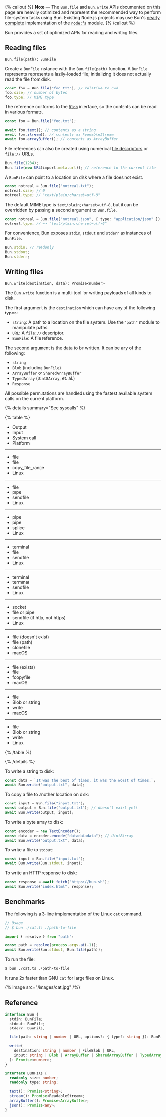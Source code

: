 {% callout %}
**Note** — The `Bun.file` and `Bun.write` APIs documented on this page are heavily optimized and represent the recommended way to perform file-system tasks using Bun. Existing Node.js projects may use Bun's [nearly complete](/docs/ecosystem/nodejs) implementation of the [`node:fs`](https://nodejs.org/api/fs.html) module.
{% /callout %}

Bun provides a set of optimized APIs for reading and writing files.

## Reading files

`Bun.file(path): BunFile`

Create a `BunFile` instance with the `Bun.file(path)` function. A `BunFile` represents represents a lazily-loaded file; initializing it does not actually read the file from disk.

```ts
const foo = Bun.file("foo.txt"); // relative to cwd
foo.size; // number of bytes
foo.type; // MIME type
```

The reference conforms to the [`Blob`](https://developer.mozilla.org/en-US/docs/Web/API/Blob) interface, so the contents can be read in various formats.

```ts
const foo = Bun.file("foo.txt");

await foo.text(); // contents as a string
await foo.stream(); // contents as ReadableStream
await foo.arrayBuffer(); // contents as ArrayBuffer
```

File references can also be created using numerical [file descriptors](https://en.wikipedia.org/wiki/File_descriptor) or `file://` URLs.

```ts
Bun.file(1234);
Bun.file(new URL(import.meta.url)); // reference to the current file
```

A `BunFile` can point to a location on disk where a file does not exist.

```ts
const notreal = Bun.file("notreal.txt");
notreal.size; // 0
notreal.type; // "text/plain;charset=utf-8"
```

The default MIME type is `text/plain;charset=utf-8`, but it can be overridden by passing a second argument to `Bun.file`.

```ts
const notreal = Bun.file("notreal.json", { type: "application/json" });
notreal.type; // => "text/plain;charset=utf-8"
```

For convenience, Bun exposes `stdin`, `stdout` and `stderr` as instances of `BunFile`.

```ts
Bun.stdin; // readonly
Bun.stdout;
Bun.stderr;
```

## Writing files

`Bun.write(destination, data): Promise<number>`

The `Bun.write` function is a multi-tool for writing payloads of all kinds to disk.

The first argument is the `destination` which can have any of the following types:

- `string`: A path to a location on the file system. Use the `"path"` module to manipulate paths.
- `URL`: A `file://` descriptor.
- `BunFile`: A file reference.

The second argument is the data to be written. It can be any of the following:

- `string`
- `Blob` (including `BunFile`)
- `ArrayBuffer` or `SharedArrayBuffer`
- `TypedArray` (`Uint8Array`, et. al.)
- `Response`

All possible permutations are handled using the fastest available system calls on the current platform.

{% details summary="See syscalls" %}

{% table %}

- Output
- Input
- System call
- Platform

---

- file
- file
- copy_file_range
- Linux

---

- file
- pipe
- sendfile
- Linux

---

- pipe
- pipe
- splice
- Linux

---

- terminal
- file
- sendfile
- Linux

---

- terminal
- terminal
- sendfile
- Linux

---

- socket
- file or pipe
- sendfile (if http, not https)
- Linux

---

- file (doesn't exist)
- file (path)
- clonefile
- macOS

---

- file (exists)
- file
- fcopyfile
- macOS

---

- file
- Blob or string
- write
- macOS

---

- file
- Blob or string
- write
- Linux

{% /table %}

{% /details %}

To write a string to disk:

```ts
const data = `It was the best of times, it was the worst of times.`;
await Bun.write("output.txt", data);
```

To copy a file to another location on disk:

```js
const input = Bun.file("input.txt");
const output = Bun.file("output.txt"); // doesn't exist yet!
await Bun.write(output, input);
```

To write a byte array to disk:

```ts
const encoder = new TextEncoder();
const data = encoder.encode("datadatadata"); // Uint8Array
await Bun.write("output.txt", data);
```

To write a file to `stdout`:

```ts
const input = Bun.file("input.txt");
await Bun.write(Bun.stdout, input);
```

To write an HTTP response to disk:

```ts
const response = await fetch("https://bun.sh");
await Bun.write("index.html", response);
```

## Benchmarks

The following is a 3-line implementation of the Linux `cat` command.

```ts#cat.ts
// Usage
// $ bun ./cat.ts ./path-to-file

import { resolve } from "path";

const path = resolve(process.argv.at(-1));
await Bun.write(Bun.stdout, Bun.file(path));
```

To run the file:

```bash
$ bun ./cat.ts ./path-to-file
```

It runs 2x faster than GNU `cat` for large files on Linux.

{% image src="/images/cat.jpg" /%}

## Reference

```ts
interface Bun {
  stdin: BunFile;
  stdout: BunFile;
  stderr: BunFile;

  file(path: string | number | URL, options?: { type?: string }): BunFile;

  write(
    destination: string | number | FileBlob | URL,
    input: string | Blob | ArrayBuffer | SharedArrayBuffer | TypedArray | Response,
  ): Promise<number>;
}

interface BunFile {
  readonly size: number;
  readonly type: string;

  text(): Promise<string>;
  stream(): Promise<ReadableStream>;
  arrayBuffer(): Promise<ArrayBuffer>;
  json(): Promise<any>;
}
```
